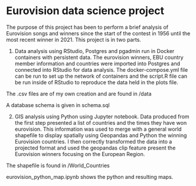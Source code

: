 # Eurovision data science project

The purpose of this project has been to perform a brief analysis of Eurovision songs and winners since the start of the contest in 1956 until the most recent winner in 2021. This project is in two parts. 

1) Data analysis using RStudio, Postgres and pgadmin run in Docker containers with persistent data. The eurovision winners, EBU country member information and countries were imported into Postgres and connected into RStudio for data analysis. The docker-compose.yml file can be run to set up the network of containers and the script.R file can be run inside of RStudio to reproduce the data held in the plots file. 

The .csv files are of my own creation and are found in /data

A database schema is given in schema.sql

2) GIS analysis using Python using Jupyter notebook. Data produced from the first step presented a list of countries and the times they have won eurovision. This information was used to merge with a general world shapefile to display spatially using Geopandas and Python the winning Eurovision countries. I then correctly transformed the data into a projected format and used the geopandas clip feature present the Eurovision winners focusing on the European Region. 

The shapefile is found in /World_Countries

eurovision_python_map.ipynb shows the python and resulting maps. 

